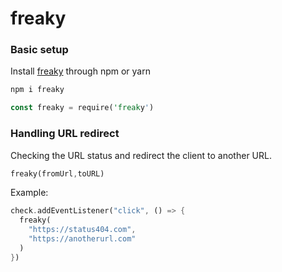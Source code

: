 # freaky

### Basic setup

Install [freaky] through npm or yarn

```rust
npm i freaky
```
```rust
const freaky = require('freaky')
```
[freaky]: https://www.npmjs.com/package/freaky
### Handling URL redirect

Checking the URL status and redirect the client to another URL.

```rust
freaky(fromUrl,toURL)
```

Example:
```rust
check.addEventListener("click", () => {
  freaky(
    "https://status404.com",
    "https://anotherurl.com"
  )
})
```
